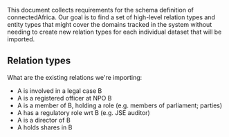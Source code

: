 This document collects requirements for the schema definition of
connectedAfrica. Our goal is to find a set of high-level relation
types and entity types that might cover the domains tracked in 
the system without needing to create new relation types for each
individual dataset that will be imported.

## Relation types 


What are the existing relations we're importing: 

* A is involved in a legal case B
* A is a registered officer at NPO B
* A is a member of B, holding a role (e.g. members of parliament;
  parties)
* A has a regulatory role wrt B (e.g. JSE auditor)
* A is a director of B
* A holds shares in B

